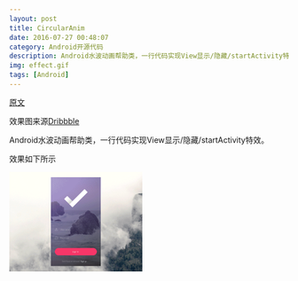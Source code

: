 ```yaml
---
layout: post
title: CircularAnim
date: 2016-07-27 00:48:07   
category: Android开源代码
description: Android水波动画帮助类，一行代码实现View显示/隐藏/startActivity特效
img: effect.gif
tags: [Android]
---
```


[原文](https://github.com/XunMengWinter/CircularAnim)

效果图来源[Dribbble](https://dribbble.com/shots/1945593-Login-Home-Screen)

Android水波动画帮助类，一行代码实现View显示/隐藏/startActivity特效。

效果如下所示

<img src="/img/CircularAnim/effect.gif" title="effect" width="240" height="auto">